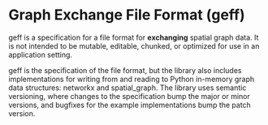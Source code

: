 # Graph Exchange File Format (geff)
geff is a specification for a file format for **exchanging** spatial graph data. It is not intended to be mutable, editable, chunked, or optimized for use in an application setting.

geff is the specification of the file format, but the library also includes implementations for writing from and reading to Python in-memory graph data structures: networkx and spatial_graph. The library uses semantic versioning, where changes to the specification bump the major or minor versions, and bugfixes for the example implementations bump the patch version.